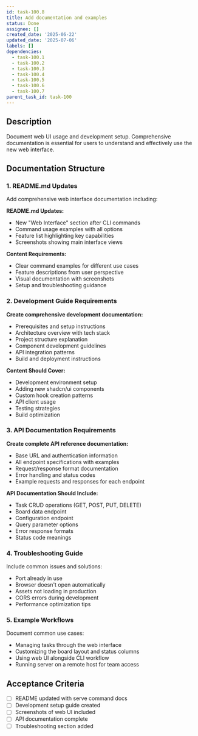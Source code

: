 ```yaml
---
id: task-100.8
title: Add documentation and examples
status: Done
assignee: []
created_date: '2025-06-22'
updated_date: '2025-07-06'
labels: []
dependencies:
  - task-100.1
  - task-100.2
  - task-100.3
  - task-100.4
  - task-100.5
  - task-100.6
  - task-100.7
parent_task_id: task-100
---
```


## Description

Document web UI usage and development setup. Comprehensive documentation is essential for users to understand and effectively use the new web interface.

## Documentation Structure

### 1. README.md Updates

Add comprehensive web interface documentation including:

**README.md Updates:**

- New "Web Interface" section after CLI commands
- Command usage examples with all options
- Feature list highlighting key capabilities
- Screenshots showing main interface views

**Content Requirements:**

- Clear command examples for different use cases
- Feature descriptions from user perspective
- Visual documentation with screenshots
- Setup and troubleshooting guidance

### 2. Development Guide Requirements

**Create comprehensive development documentation:**

- Prerequisites and setup instructions
- Architecture overview with tech stack
- Project structure explanation
- Component development guidelines
- API integration patterns
- Build and deployment instructions

**Content Should Cover:**

- Development environment setup
- Adding new shadcn/ui components
- Custom hook creation patterns
- API client usage
- Testing strategies
- Build optimization

### 3. API Documentation Requirements

**Create complete API reference documentation:**

- Base URL and authentication information
- All endpoint specifications with examples
- Request/response format documentation
- Error handling and status codes
- Example requests and responses for each endpoint

**API Documentation Should Include:**

- Task CRUD operations (GET, POST, PUT, DELETE)
- Board data endpoint
- Configuration endpoint
- Query parameter options
- Error response formats
- Status code meanings

### 4. Troubleshooting Guide

Include common issues and solutions:

- Port already in use
- Browser doesn't open automatically
- Assets not loading in production
- CORS errors during development
- Performance optimization tips

### 5. Example Workflows

Document common use cases:

- Managing tasks through the web interface
- Customizing the board layout and status columns
- Using web UI alongside CLI workflow
- Running server on a remote host for team access

## Acceptance Criteria

- [ ] README updated with serve command docs
- [ ] Development setup guide created
- [ ] Screenshots of web UI included
- [ ] API documentation complete
- [ ] Troubleshooting section added
